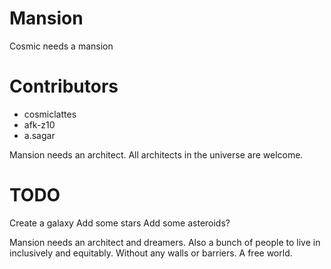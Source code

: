 # Mansion

Cosmic needs a mansion

# Contributors
- cosmiclattes
- afk-z10
- a.sagar

Mansion needs an architect. All architects in the universe are welcome.  

# TODO
Create a galaxy
Add some stars
Add some asteroids?

Mansion needs an architect and dreamers. Also a bunch of people to live in inclusively and equitably. Without any walls or barriers. A free world.
